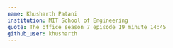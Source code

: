 ```yaml
---
name: Khusharth Patani
institution: MIT School of Engineering
quote: The office season 7 episode 19 minute 14:45
github_user: khusharth
---
```

